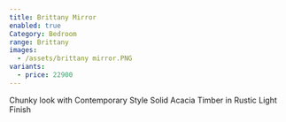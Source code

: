 ```yaml
---
title: Brittany Mirror
enabled: true
Category: Bedroom
range: Brittany
images:
  - /assets/brittany mirror.PNG
variants:
  - price: 22900
---
```

Chunky look with Contemporary Style
Solid Acacia Timber in Rustic Light Finish